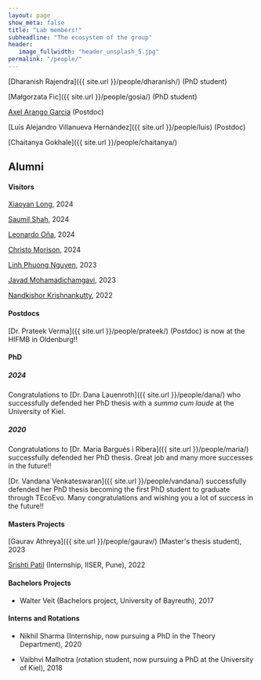```yaml
---
layout: page
show_meta: false
title: "Lab members!"
subheadline: "The ecosystem of the group"
header:
   image_fullwidth: "header_unsplash_5.jpg"
permalink: "/people/"
---
```

<!-- <ul>
    {% for post in site.categories.people %}
    <li><a href="{{ site.url }}{{ site.baseurl }}{{ post.url }}">{{ post.title }}</a></li>
    {% endfor %}
</ul> -->


[Dharanish Rajendra]({{ site.url }}/people/dharanish/) (PhD student)

[Małgorzata Fic]({{ site.url }}/people/gosia/) (PhD student)

[Axel Arango Garcia](https://axelarango.github.io) (Postdoc)

[Luis Alejandro Villanueva Hernández]({{ site.url }}/people/luis) (Postdoc)

[Chaitanya Gokhale]({{ site.url }}/people/chaitanya/)
 

<!--[Alumni!](/alumni/)-->

## Alumni

#### Visitors

[Xiaoyan Long](https://scholar.google.com/citations?user=nv60ZpoAAAAJ&hl=en), 2024

[Saumil Shah](https://www.evolbio.mpg.de/person/99861/15303), 2024

[Leonardo Oña](https://www.kostlab.com/leonardo-ontildea.html), 2024

[Christo Morison](https://evogamesplus.eu/christo/2022/11/17/), 2024

[Linh Phuong Nguyen](https://linh-phuong.github.io/nguyen/), 2023

[Javad Mohamadichamgavi](https://evogamesplus.eu/javad/2022/11/17/), 2023

[Nandkishor Krishnankutty](https://evogamesplus.eu/nandakishor/2022/10/13/), 2022

#### Postdocs

[Dr. Prateek Verma]({{ site.url }}/people/prateek/) (Postdoc) is now at the HIFMB in Oldenburg!! 

#### PhD

##### 2024

Congratulations to [Dr. Dana Lauenroth]({{ site.url }}/people/dana/) who successfully defended her PhD thesis with a *summa cum laude* at the University of Kiel.

##### 2020

Congratulations to [Dr. Maria Bargués i Ribera]({{ site.url }}/people/maria/) successfully defended her PhD thesis. Great job and many more successes in the future!!

[Dr. Vandana Venkateswaran]({{ site.url }}/people/vandana/) successfully defended her PhD thesis becoming the first PhD student to graduate through TEcoEvo. Many congratulations and wishing you a lot of success in the future!!

#### Masters Projects

[Gaurav Athreya]({{ site.url }}/people/gaurav/) (Master's thesis student), 2023

[Srishti Patil](https://github.com/srishtidoi) (Internship, IISER, Pune), 2022

#### Bachelors Projects


* Walter Veit (Bachelors project, University of Bayreuth), 2017

#### Interns and Rotations


* Nikhil Sharma (Internship, now pursuing a PhD in the Theory Department), 2020

* Vaibhvi Malhotra (rotation student, now pursuing a PhD at the University of Kiel), 2018

<!-- &
[Collaborators!](/collaborators/) -->
